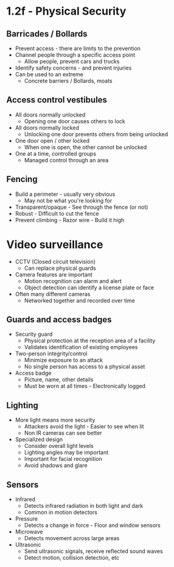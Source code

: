 # 1.2f - Physical Security
## Barricades / Bollards
- Prevent access - there are limits to the prevention
- Channel people through a specific access point
	- Allow people, prevent cars and trucks
- Identify safety concerns - and prevent injuries
- Can be used to an extreme
	- Concrete barriers / Bollards, moats
## Access control vestibules
- All doors normally unlocked
	- Opening one door causes others to lock
- All doors normally locked
	- Unlocking one door prevents others from being unlocked
- One door open / other locked
	- When one is open, the other cannot be unlocked
- One at a time, controlled groups
	- Managed control through an area
## Fencing
- Build a perimeter - usually very obvious
	- May not be what you're looking for
- Transparent/opaque - See through the fence (or not)
- Robust - Difficult to cut the fence
- Prevent climbing - Razor wire - Build it high
# Video surveillance
- CCTV (Closed circuit television)
	- Can replace physical guards
- Camera features are important
	- Motion recognition can alarm and alert
	- Object detection can identify a license plate or face
- Often many different cameras
	- Networked together and recorded over time
## Guards and access badges
- Security guard
	- Physical protection at the reception area of a facility
	- Validates identification of existing employees
- Two-person integrity/control
	- Minimize exposure to an attack
	- No single person has access to a physical asset
- Access badge
	- Picture, name, other details
	- Must be worn at all times - Electronically logged
## Lighting
- More light means more security
	- Attackers avoid the light - Easier to see when lit
	- Non IR cameras can see better
- Specialized design
	- Consider overall light levels
	- Lighting angles may be important
	- Important for facial recognition
	- Avoid shadows and glare
## Sensors
- Infrared
	- Detects infrared radiation in both light and dark
	- Common in motion detectors
- Pressure
	- Detects a change in force - Floor and window sensors
- Microwave
	- Detects movement across large areas
- Ultrasonic
	- Send ultrasonic signals, receive reflected sound waves
	- Detect motion, collision detection, etc
